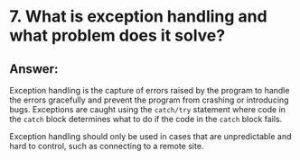 # 7. What is exception handling and what problem does it solve?

## Answer:
Exception handling is the capture of errors raised by the program to handle the
errors gracefully and prevent the program from crashing or introducing bugs.
Exceptions are caught using the `catch/try` statement where code in the `catch`
block determines what to do if the code in the `catch` block fails.

Exception handling should only be used in cases that are unpredictable and hard to control,
such as connecting to a remote site.